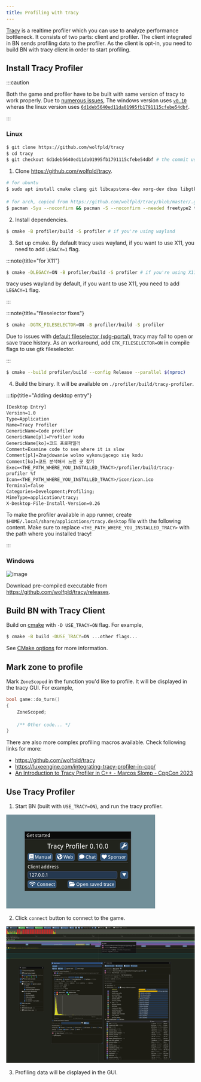 ```yaml
---
title: Profiling with tracy
---
```


[Tracy](https://github.com/wolfpld/tracy) is a realtime profiler which you can use to analyze
performance bottleneck. It consists of two parts: client and profiler. The client integrated in BN
sends profiling data to the profiler. As the client is opt-in, you need to build BN with tracy
client in order to start profiling.

## Install Tracy Profiler

:::caution

Both the game and profiler have to be built with same version of tracy to work properly. Due to
[numerous issues](https://github.com/cataclysmbnteam/Cataclysm-BN/pull/3253#discussion_r1545267113),
The windows version uses [`v0.10`](https://github.com/wolfpld/tracy/releases/tag/v0.10) wheras the
linux version uses
[`6d1deb5640ed11da01995fb1791115cfebe54dbf`](https://github.com/wolfpld/tracy/commit/6d1deb5640ed11da01995fb1791115cfebe54dbf).

:::

### Linux

```sh
$ git clone https://github.com/wolfpld/tracy
$ cd tracy
$ git checkout 6d1deb5640ed11da01995fb1791115cfebe54dbf # the commit used by BN tracy client
```

1. Clone <https://github.com/wolfpld/tracy>.

```sh
# for ubuntu
$ sudo apt install cmake clang git libcapstone-dev xorg-dev dbus libgtk-3-dev

# for arch, copied from https://github.com/wolfpld/tracy/blob/master/.github/workflows/linux.yml#L16C12-L16C163
$ pacman -Syu --noconfirm && pacman -S --noconfirm --needed freetype2 tbb debuginfod wayland dbus libxkbcommon libglvnd meson cmake git wayland-protocols
```

2. Install dependencies.

```sh
$ cmake -B profiler/build -S profiler # if you're using wayland
```

3. Set up cmake. By default tracy uses wayland, if you want to use X11, you need to add `LEGACY=1`
   flag.

:::note{title="for X11"}

```sh
$ cmake -DLEGACY=ON -B profiler/build -S profiler # if you're using X11
```

tracy uses wayland by default, if you want to use X11, you need to add `LEGACY=1` flag.

:::

:::note{title="fileselector fixes"}

```sh
$ cmake -DGTK_FILESELECTOR=ON -B profiler/build -S profiler
```

Due to issues with [default fileselector (xdg-portal)](https://github.com/wolfpld/tracy/issues/764),
tracy may fail to open or save trace history. As an workaround, add `GTK_FILESELECTOR=ON` in compile
flags to use gtk fileselector.

:::

```sh
$ cmake --build profiler/build --config Release --parallel $(nproc)
```

4. Build the binary. It will be available on `./profiler/build/tracy-profiler`.

:::tip{title="Adding desktop entry"}

```
[Desktop Entry]
Version=1.0
Type=Application
Name=Tracy Profiler
GenericName=Code profiler
GenericName[pl]=Profiler kodu
GenericName[ko]=코드 프로파일러
Comment=Examine code to see where it is slow
Comment[pl]=Znajdowanie wolno wykonującego się kodu
Comment[ko]=코드 분석해서 느린 곳 찾기
Exec=<THE_PATH_WHERE_YOU_INSTALLED_TRACY>/profiler/build/tracy-profiler %f
Icon=<THE_PATH_WHERE_YOU_INSTALLED_TRACY>/icon/icon.ico
Terminal=false
Categories=Development;Profiling;
MimeType=application/tracy;
X-Desktop-File-Install-Version=0.26
```

To make the profiler available in app runner, create `$HOME/.local/share/applications/tracy.desktop`
file with the following content. Make sure to replace `<THE_PATH_WHERE_YOU_INSTALLED_TRACY>` with
the path where you installed tracy!

:::

### Windows

![image](https://github.com/cataclysmbnteam/Cataclysm-BN/assets/54838975/b6f73c09-969c-4305-b8fb-070d14fb834a)

Download pre-compiled executable from <https://github.com/wolfpld/tracy/releases>.

## Build BN with Tracy Client

Build on [cmake](../guides/building/cmake.md) with `-D USE_TRACY=ON` flag. For example,

```sh
$ cmake -B build -DUSE_TRACY=ON ...other flags...
```

See [CMake options](building/cmake.md#cataclysmbn-specific-options) for more information.

## Mark zone to profile

Mark `ZoneScoped` in the function you'd like to profile. It will be displayed in the tracy GUI. For
example,

```cpp
bool game::do_turn()
{
    ZoneScoped;

    /** Other code... */
}
```

There are also more complex profiling macros available. Check following links for more:

- <https://github.com/wolfpld/tracy>
- <https://luxeengine.com/integrating-tracy-profiler-in-cpp/>
- [An Introduction to Tracy Profiler in C++ - Marcos Slomp - CppCon 2023](https://www.youtube.com/watch?v=ghXk3Bk5F2U)

## Use Tracy Profiler

1. Start BN (built with `USE_TRACY=ON`), and run the tracy profiler.

![](../../../../../assets/img/tracy/main.png)

2. Click `connect` button to connect to the game.

![](../../../../../assets/img/tracy/stats.png)

3. Profiling data will be displayed in the GUI.
